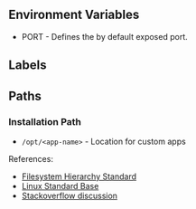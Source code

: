 
## Environment Variables

- PORT - Defines the by default exposed port.

## Labels

## Paths

### Installation Path

- `/opt/<app-name>` - Location for custom apps

References:

- [Filesystem Hierarchy Standard](http://refspecs.linuxfoundation.org/FHS_2.3/fhs-2.3.html)
- [Linux Standard Base](http://en.wikipedia.org/wiki/Linux_Standard_Base)
- [Stackoverflow discussion](https://unix.stackexchange.com/questions/127076/into-which-directory-should-i-install-programs-in-linux)